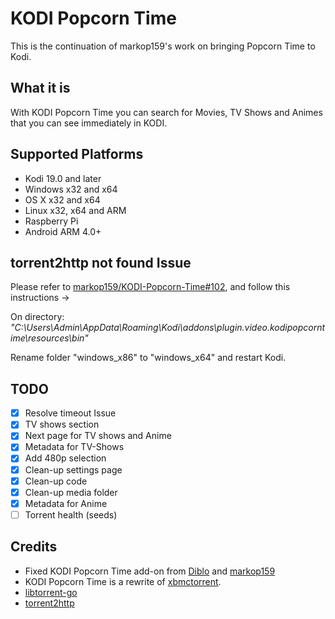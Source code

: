 # KODI Popcorn Time #

This is the continuation of markop159's work on bringing Popcorn Time to Kodi.

## What it is ##
With KODI Popcorn Time you can search for Movies, TV Shows and Animes that you can see immediately in KODI.

## Supported Platforms ##
* Kodi 19.0 and later
* Windows x32 and x64
* OS X x32 and x64
* Linux x32, x64 and ARM
* Raspberry Pi
* Android ARM 4.0+

## torrent2http not found Issue ##
Please refer to [markop159/KODI-Popcorn-Time#102](https://github.com/markop159/KODI-Popcorn-Time/issues/102), and follow this instructions ->

On directory:
*"C:\Users\Admin\AppData\Roaming\Kodi\addons\plugin.video.kodipopcorntime\resources\bin"*

Rename folder "windows_x86" to "windows_x64" and restart Kodi.

## TODO ##
  - [x] Resolve timeout Issue
  - [x] TV shows section
  - [x] Next page for TV shows and Anime
  - [x] Metadata for TV-Shows
  - [x] Add 480p selection
  - [x] Clean-up settings page
  - [x] Clean-up code
  - [x] Clean-up media folder
  - [x] Metadata for Anime
  - [ ] Torrent health (seeds)

## Credits ##
* Fixed KODI Popcorn Time add-on from [Diblo](https://github.com/Diblo/KODI-Popcorn-Time)
and [markop159](https://github.com/markop159/KODI-Popcorn-Time)
* KODI Popcorn Time is a rewrite of [xbmctorrent](http://github.com/steeve/xbmctorrent).
* [libtorrent-go](http://github.com/steeve/libtorrent-go)
* [torrent2http](http://github.com/steeve/torrent2http)
